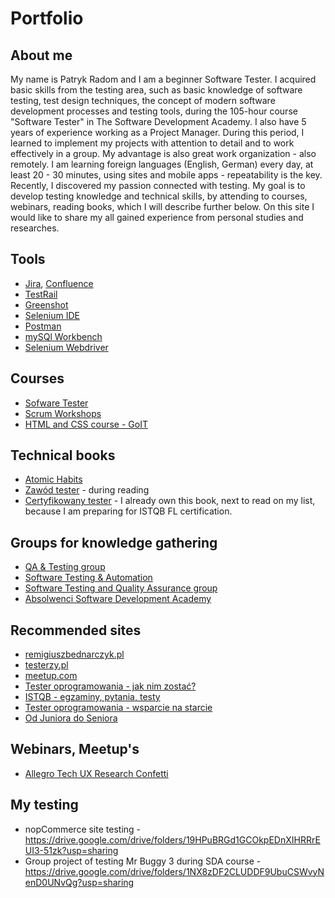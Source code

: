 # Portfolio
## About me
My name is Patryk Radom and I am a beginner Software Tester. I acquired basic skills from the testing area, such as basic knowledge of software testing, test design techniques, the concept of modern software development processes and testing tools, during the 105-hour course "Software Tester" in The Software Development Academy. I also have 5 years of experience working as a Project Manager. During this period, I learned to implement my projects with attention to detail and to work effectively in a group. My advantage is also great work organization - also remotely. I am learning foreign languages (English, German) every day, at least 20 - 30 minutes, using sites and mobile apps - repeatability is the key. Recently, I discovered my passion connected with testing. My goal is to develop testing knowledge and technical skills, by attending to courses, webinars, reading books, which I will describe further below. On this site I would like to share my all gained experience from personal studies and researches.
## Tools
 * [Jira](https://www.atlassian.com/pl/software/jira), [Confluence](https://www.atlassian.com/pl/software/jira)
 * [TestRail](https://www.gurock.com/testrail/)
 * [Greenshot](https://getgreenshot.org/)
 * [Selenium IDE](https://chrome.google.com/webstore/detail/selenium-ide/mooikfkahbdckldjjndioackbalphokd)
 * [Postman](https://www.postman.com/)
 * [mySQl Workbench](https://www.mysql.com/products/workbench/)
 * [Selenium Webdriver](https://www.selenium.dev/documentation/en/webdriver/)
## Courses
 * [Sofware Tester](https://sdacademy.pl/kursy/kurs-tester-zdalny/)
 * [Scrum Workshops](https://sdacademy.pl/kursy/kurs-tester-zdalny/)
 * [HTML and CSS course - GoIT](https://goit.global/pl/maraton/)
## Technical books
 * [Atomic Habits](https://jamesclear.com/atomic-habits)
 * [Zawód tester](https://www.empik.com/zawod-tester-smilgin-radoslaw,p1122219280,ksiazka-p) - during reading
 * [Certyfikowany tester](https://helion.pl/ksiazki/certyfikowany-tester-istqb-poziom-podstawowy-adam-roman-lucjan-stapp,ctispp.htm) - I already own this book, next to read on my list, because I am preparing for ISTQB FL certification.
## Groups for knowledge gathering
 * [QA & Testing group](https://www.linkedin.com/groups/95831/)
 * [Software Testing & Automation](https://www.linkedin.com/groups/55636/)
 * [Software Testing and Quality Assurance group](https://www.linkedin.com/groups/23402/)
 * [Absolwenci Software Development Academy](https://www.linkedin.com/groups/8790851/)
## Recommended sites
 * [remigiuszbednarczyk.pl](https://remigiuszbednarczyk.pl/)
 * [testerzy.pl](https://testerzy.pl/)
 * [meetup.com](https://www.meetup.com/pl-PL/)
 * [Tester oprogramowania - jak nim zostać?](https://www.facebook.com/groups/531570473876610/?multi_permalinks=1434742530226062)
 * [ISTQB - egzaminy, pytania, testy](https://www.facebook.com/groups/194288250951242/?multi_permalinks=1386739028372819)
 * [Tester oprogramowania - wsparcie na starcie](https://www.facebook.com/groups/testeroprogramowania/)
 * [Od Juniora do Seniora](https://www.facebook.com/groups/2122635147957789/)
## Webinars, Meetup's
 * [Allegro Tech UX Research Confetti](https://allegro.pl/zobacz/uxconfetti)
## My testing
 * nopCommerce site testing - https://drive.google.com/drive/folders/19HPuBRGd1GCOkpEDnXIHRRrEUI3-51zk?usp=sharing
 * Group project of testing Mr Buggy 3 during SDA course - https://drive.google.com/drive/folders/1NX8zDF2CLUDDF9UbuCSWvyNenD0UNvQg?usp=sharing
